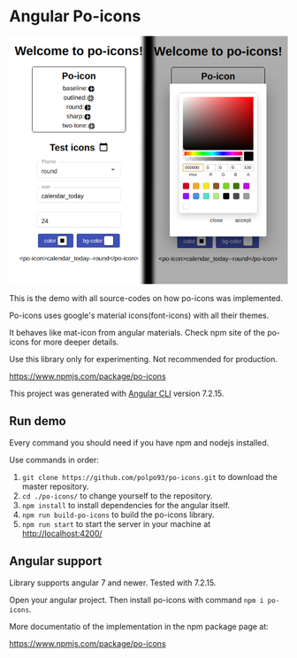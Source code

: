 # Angular Po-icons

![welcome-po-icons](https://github.com/polpo93/po-icons/blob/master/documentation/welcome-po-icon-both.png?raw=true)

This is the demo with all source-codes on how po-icons was implemented.

Po-icons uses google's material icons(font-icons) with all their themes.

It behaves like mat-icon from angular materials. Check npm site of the po-icons for more deeper details.

Use this library only for experimenting. Not recommended for production.

<https://www.npmjs.com/package/po-icons>

This project was generated with [Angular CLI](https://github.com/angular/angular-cli) version 7.2.15.

## Run demo

Every command you should need if you have npm and nodejs installed.

Use commands in order:

1. `git clone https://github.com/polpo93/po-icons.git` to download the master repository.
2. `cd ./po-icons/` to change yourself to the repository.
3. `npm install` to install dependencies for the angular itself.
4. `npm run build-po-icons` to build the po-icons library.
5. `npm run start` to start the server in your machine at <http://localhost:4200/>

## Angular support

Library supports angular 7 and newer. Tested with 7.2.15.

Open your angular project. Then install po-icons with command `npm i po-icons`.

More documentatio of the implementation in the npm package page at:

<https://www.npmjs.com/package/po-icons>
